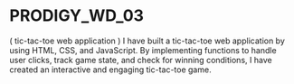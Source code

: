 # PRODIGY_WD_03
( tic-tac-toe web application ) I have built a tic-tac-toe web application by using HTML, CSS, and JavaScript. By implementing functions to handle user clicks, track game state, and check for winning conditions, I have created an interactive and engaging tic-tac-toe game. 
